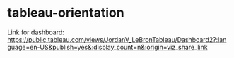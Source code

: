 # tableau-orientation

Link for dashboard: https://public.tableau.com/views/JordanV_LeBronTableau/Dashboard2?:language=en-US&publish=yes&:display_count=n&:origin=viz_share_link